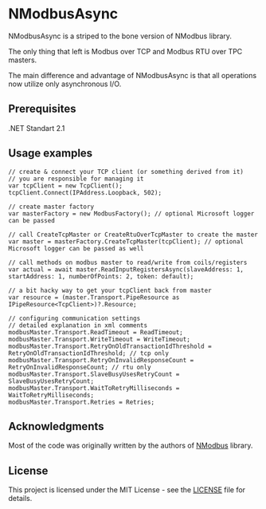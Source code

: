 # NModbusAsync
NModbusAsync is a striped to the bone version of NModbus library.

The only thing that left is Modbus over TCP and Modbus RTU over TPC masters.

The main difference and advantage of NModbusAsync is that all operations now  utilize only asynchronous I/O.

## Prerequisites
.NET Standart 2.1

## Usage examples

```
// create & connect your TCP client (or something derived from it)
// you are responsible for managing it
var tcpClient = new TcpClient();
tcpClient.Connect(IPAddress.Loopback, 502);

// create master factory
var masterFactory = new ModbusFactory(); // optional Microsoft logger can be passed

// call CreateTcpMaster or CreateRtuOverTcpMaster to create the master
var master = masterFactory.CreateTcpMaster(tcpClient); // optional Microsoft logger can be passed as well

// call methods on modbus master to read/write from coils/registers
var actual = await master.ReadInputRegistersAsync(slaveAddress: 1, startAddress: 1, numberOfPoints: 2, token: default);

// a bit hacky way to get your tcpClient back from master
var resource = (master.Transport.PipeResource as IPipeResource<TcpClient>)?.Resource;

// configuring communication settings
// detailed explanation in xml comments
modbusMaster.Transport.ReadTimeout = ReadTimeout;
modbusMaster.Transport.WriteTimeout = WriteTimeout;
modbusMaster.Transport.RetryOnOldTransactionIdThreshold = RetryOnOldTransactionIdThreshold; // tcp only
modbusMaster.Transport.RetryOnInvalidResponseCount = RetryOnInvalidResponseCount; // rtu only
modbusMaster.Transport.SlaveBusyUsesRetryCount = SlaveBusyUsesRetryCount;
modbusMaster.Transport.WaitToRetryMilliseconds = WaitToRetryMilliseconds;
modbusMaster.Transport.Retries = Retries;
```

## Acknowledgments
Most of the code was originally written by the authors of [NModbus](https://github.com/NModbus/NModbus) library.

## License
This project is licensed under the MIT License - see the [LICENSE](https://github.com/wolf8196/NModbusAsync/blob/master/LICENSE) file for details.
